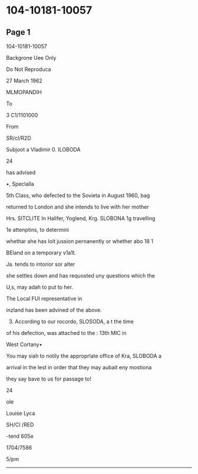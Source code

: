 # 104-10181-10057

## Page 1

104-10181-10057

Backgrone Uee Only

Do Not Reproduca

27 March 1962

MLMOPANDIH

To

3 C1/1101000

From

SR/cI/R2D

Subjoot a Vladimir 0. ILOBODA

24

has advised

•, Speclalla

5th Class, who defected to the Sovieta in August 1960, bag

returned to London and she intends to live with her mother

Hrs. SITCLITE In Halifer, Yoglend, Krg. SLOBONA 1g travelling

1e attenptins, to determini

whethar ahe has loit jussion pernanently or whether abo 18 1

BEland on a temporary v1a1t.

Ja. tends to intorior sor alter

she settles down and has requosted uny questions which the

U,s, may adah to put to her.

The Local FUI representative in

inzland has been advined of the above.

3. According to our rocordo, SLOSODA, a t the time

of his defection, was attached to the : 13th MIC in

West Cortany•

You may siah to notily the approprlate office of Kra, SLOBODA a

arrival in the lest in order that they may aubait eny mostiona

they say bave to us for passage to!

24

ole

Louise Lyca

SH/CI /RED

-tend 605e

1704/7586

5/pm

---

